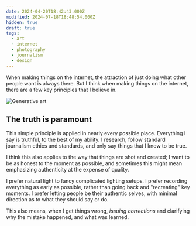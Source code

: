 ```yaml
---
date: 2024-04-20T18:42:43.000Z
modified: 2024-07-18T18:48:54.000Z
hidden: true
draft: true
tags:
  - art
  - internet
  - photography
  - journalism
  - design
---
```


When making things on the internet, the attraction of just doing what other people want is always there. But I think when making things on the internet, there are a few key principles that I believe in.

![Generative art](https://res.cloudinary.com/ejf/image/upload/v1707582204/Screenshot_2024-02-10_at_11.23.09_AM.png)

## The truth is paramount

This simple principle is applied in nearly every possible place. Everything I say is truthful, to the best of my ability. I research, follow standard journalism ethics and standards, and only say things that I know to be true.

I think this also applies to the way that things are shot and created; I want to be as honest to the moment as possible, and sometimes this might mean emphasizing authenticity at the expense of quality.

I prefer natural light to fancy complicated lighting setups. I prefer recording everything as early as possible, rather than going back and "recreating" key moments. I prefer letting people be their authentic selves, with minimal direction as to what they should say or do.

This also means, when I get things wrong, *issuing corrections* and clarifying why the mistake happened, and what was learned.
